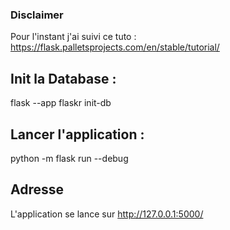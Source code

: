 ### Disclaimer
Pour l'instant j'ai suivi ce tuto : https://flask.palletsprojects.com/en/stable/tutorial/

## Init la Database :

flask --app flaskr init-db 

## Lancer l'application : 

python -m flask run --debug 

## Adresse
L'application se lance sur http://127.0.0.1:5000/
